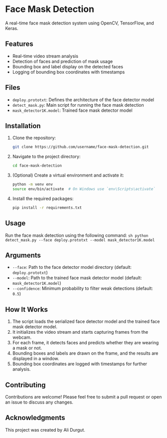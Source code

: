 # Face Mask Detection

A real-time face mask detection system using OpenCV, TensorFlow, and Keras.

## Features

- Real-time video stream analysis
- Detection of faces and prediction of mask usage
- Bounding box and label display on the detected faces
- Logging of bounding box coordinates with timestamps

## Files

- `deploy.prototxt`: Defines the architecture of the face detector model
- `detect_mask.py`: Main script for running the face mask detection
- `mask_detector1K.model`: Trained face mask detector model

## Installation

1. Clone the repository:
    ```sh
    git clone https://github.com/username/face-mask-detection.git
    ```
2. Navigate to the project directory:
    ```sh
    cd face-mask-detection
    ```
3. (Optional) Create a virtual environment and activate it:
    ```sh
    python -m venv env
    source env/bin/activate  # On Windows use `env\Scripts\activate`
    ```
4. Install the required packages:
    ```sh
    pip install -r requirements.txt
    ```

## Usage

Run the face mask detection using the following command:
    ```sh
    python detect_mask.py --face deploy.prototxt --model mask_detector1K.model
    ```

## Arguments

- `--face`: Path to the face detector model directory (default: `deploy.prototxt`)
- `--model`: Path to the trained face mask detector model (default: `mask_detector1K.model`)
- `--confidence`: Minimum probability to filter weak detections (default: `0.5`)

## How It Works

1. The script loads the serialized face detector model and the trained face mask detector model.
2. It initializes the video stream and starts capturing frames from the webcam.
3. For each frame, it detects faces and predicts whether they are wearing a mask or not.
4. Bounding boxes and labels are drawn on the frame, and the results are displayed in a window.
5. Bounding box coordinates are logged with timestamps for further analysis.



## Contributing

Contributions are welcome! Please feel free to submit a pull request or open an issue to discuss any changes.


## Acknowledgments

This project was created by Ali Durgut.
